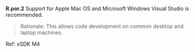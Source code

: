 
**R.por.2** Support for Apple Mac OS and Microsoft Windows Visual Studio is recommended.

> Rationale:  This allows code development on common desktop and laptop machines.

Ref: xSDK M4
